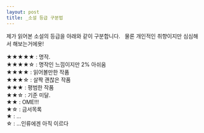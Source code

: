 ```yaml
---
layout: post
title: _소설 등급 구분법
---
```


제가 읽어본 소설의 등급을 아래와 같이 구분합니다.  
물론 개인적인 취향이지만 심심해서 해보는거에욧!  


★★★★★ : 명작.  
★★★★☆ : 명작인 느낌이지만 2% 아쉬움  
★★★★ : 읽어볼만한 작품  
★★★☆ : 살짝 괜찮은 작품  
★★★ : 평범한 작품  
★★☆ : 기준 미달.  
★★ : OME!!!  
★☆ : 금서목록  
★ : ...  
☆ : ...인류에겐 아직 이르다  
